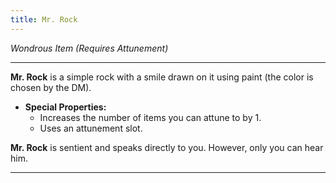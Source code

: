 ```yaml
---
title: Mr. Rock
---
```


*Wondrous Item (Requires Attunement)*

---

**Mr. Rock** is a simple rock with a smile drawn on it using paint (the color is chosen by the DM).

- **Special Properties:**
    - Increases the number of items you can attune to by 1.
    - Uses an attunement slot.

**Mr. Rock** is sentient and speaks directly to you. However, only you can hear him.

---
